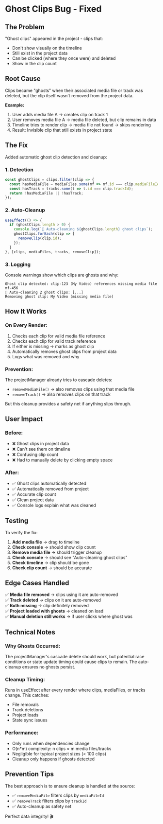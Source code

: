 # Ghost Clips Bug - Fixed

## The Problem

"Ghost clips" appeared in the project - clips that:
- Don't show visually on the timeline
- Still exist in the project data
- Can be clicked (where they once were) and deleted
- Show in the clip count

## Root Cause

Clips became "ghosts" when their associated media file or track was deleted, but the clip itself wasn't removed from the project data.

**Example:**
1. User adds media file A → creates clip on track 1
2. User removes media file A → media file deleted, but clip remains in data
3. Timeline tries to render clip → media file not found → skips rendering
4. Result: Invisible clip that still exists in project state

## The Fix

Added automatic ghost clip detection and cleanup:

### 1. Detection
```typescript
const ghostClips = clips.filter(clip => {
  const hasMediaFile = mediaFiles.some(mf => mf.id === clip.mediaFileId);
  const hasTrack = tracks.some(t => t.id === clip.trackId);
  return !hasMediaFile || !hasTrack;
});
```

### 2. Auto-Cleanup
```typescript
useEffect(() => {
  if (ghostClips.length > 0) {
    console.log(`🧹 Auto-cleaning ${ghostClips.length} ghost clips`);
    ghostClips.forEach(clip => {
      removeClip(clip.id);
    });
  }
}, [clips, mediaFiles, tracks, removeClip]);
```

### 3. Logging
Console warnings show which clips are ghosts and why:
```
Ghost clip detected: clip-123 (My Video) references missing media file mf-456
🧹 Auto-cleaning 2 ghost clips: [...]
Removing ghost clip: My Video (missing media file)
```

## How It Works

### On Every Render:
1. Checks each clip for valid media file reference
2. Checks each clip for valid track reference
3. If either is missing → marks as ghost clip
4. Automatically removes ghost clips from project data
5. Logs what was removed and why

### Prevention:
The projectManager already tries to cascade deletes:
- `removeMediaFile()` → also removes clips using that media file
- `removeTrack()` → also removes clips on that track

But this cleanup provides a safety net if anything slips through.

## User Impact

### Before:
- ❌ Ghost clips in project data
- ❌ Can't see them on timeline
- ❌ Confusing clip count
- ❌ Had to manually delete by clicking empty space

### After:
- ✅ Ghost clips automatically detected
- ✅ Automatically removed from project
- ✅ Accurate clip count
- ✅ Clean project data
- ✅ Console logs explain what was cleaned

## Testing

To verify the fix:

1. **Add media file** → drag to timeline
2. **Check console** → should show clip count
3. **Remove media file** → should trigger cleanup
4. **Check console** → should see "Auto-cleaning ghost clips"
5. **Check timeline** → clip should be gone
6. **Check clip count** → should be accurate

## Edge Cases Handled

✅ **Media file removed** → clips using it are auto-removed  
✅ **Track deleted** → clips on it are auto-removed  
✅ **Both missing** → clip definitely removed  
✅ **Project loaded with ghosts** → cleaned on load  
✅ **Manual deletion still works** → if user clicks where ghost was  

## Technical Notes

### Why Ghosts Occurred:
The projectManager's cascade delete should work, but potential race conditions or state update timing could cause clips to remain. The auto-cleanup ensures no ghosts persist.

### Cleanup Timing:
Runs in useEffect after every render where clips, mediaFiles, or tracks change. This catches:
- File removals
- Track deletions
- Project loads
- State sync issues

### Performance:
- Only runs when dependencies change
- O(n*m) complexity: n clips × m media files/tracks
- Negligible for typical project sizes (< 100 clips)
- Cleanup only happens if ghosts detected

## Prevention Tips

The best approach is to ensure cleanup is handled at the source:
- ✅ `removeMediaFile` filters clips by `mediaFileId`
- ✅ `removeTrack` filters clips by `trackId`
- ✅ Auto-cleanup as safety net

Perfect data integrity! 🎬

